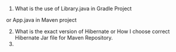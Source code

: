 1. What is the use of Library.java in Gradle Project

or App.java in Maven project

2. What is the exact version of Hibernate or How I choose correct Hibernate Jar file for Maven Repository.
3.
